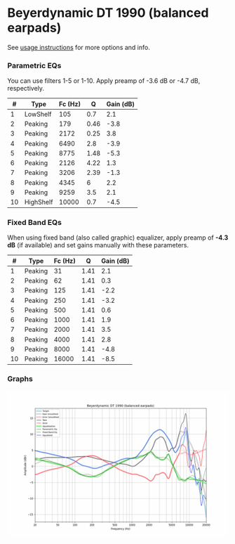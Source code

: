 # Beyerdynamic DT 1990 (balanced earpads)
See [usage instructions](https://github.com/jaakkopasanen/AutoEq#usage) for more options and info.

### Parametric EQs
You can use filters 1-5 or 1-10. Apply preamp of -3.6 dB or -4.7 dB, respectively.

|   # | Type      |   Fc (Hz) |    Q |   Gain (dB) |
|-----|-----------|-----------|------|-------------|
|   1 | LowShelf  |       105 | 0.7  |         2.1 |
|   2 | Peaking   |       179 | 0.46 |        -3.8 |
|   3 | Peaking   |      2172 | 0.25 |         3.8 |
|   4 | Peaking   |      6490 | 2.8  |        -3.9 |
|   5 | Peaking   |      8775 | 1.48 |        -5.3 |
|   6 | Peaking   |      2126 | 4.22 |         1.3 |
|   7 | Peaking   |      3206 | 2.39 |        -1.3 |
|   8 | Peaking   |      4345 | 6    |         2.2 |
|   9 | Peaking   |      9259 | 3.5  |         2.1 |
|  10 | HighShelf |     10000 | 0.7  |        -4.5 |

### Fixed Band EQs
When using fixed band (also called graphic) equalizer, apply preamp of **-4.3 dB** (if available) and set gains manually with these parameters.

|   # | Type    |   Fc (Hz) |    Q |   Gain (dB) |
|-----|---------|-----------|------|-------------|
|   1 | Peaking |        31 | 1.41 |         2.1 |
|   2 | Peaking |        62 | 1.41 |         0.3 |
|   3 | Peaking |       125 | 1.41 |        -2.2 |
|   4 | Peaking |       250 | 1.41 |        -3.2 |
|   5 | Peaking |       500 | 1.41 |         0.6 |
|   6 | Peaking |      1000 | 1.41 |         1.9 |
|   7 | Peaking |      2000 | 1.41 |         3.5 |
|   8 | Peaking |      4000 | 1.41 |         2.8 |
|   9 | Peaking |      8000 | 1.41 |        -4.8 |
|  10 | Peaking |     16000 | 1.41 |        -8.5 |

### Graphs
![](./Beyerdynamic%20DT%201990%20(balanced%20earpads).png)
